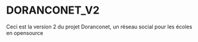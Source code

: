 # DORANCONET_V2
Ceci est la version 2 du projet Doranconet, un réseau social pour les écoles en opensource
